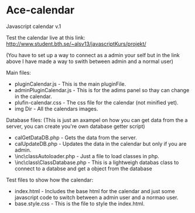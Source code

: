 # Ace-calendar
Javascript calendar v.1

Test the calendar live at this link:
http://www.student.bth.se/~alsv13/javascriptKurs/projekt/

(You have to set up a way to connect as a admin your self but in the link above I have made a way to swith between admin and a   normal user)

Main files:
- pluginCalendar.js - This is the main pluginFile.
- adminPluginCalendar.js - This is for the adims panel so thay can change in the calendar.
- plufin-calendar.css - The css file for the calendar (not minified yet).
- img Dir - All the calendars images.

Database files:
(This is just an axampel on how you can get data from the a server, you can create you're own database getter script)
- calGetDataDB.php - Gets the data from the server.
- calUpdateDB.php - Updates the data in the calendar but only if you are admin.
- \inc\classAutoloader.php - Just a file to load classes in php.
- \inc\class\ClassDatabase.php - This is a lightweigh databas class to connect to a databse and get a object from the database

Test files to show how the calendar:
- index.html - Includes the base html for the calendar and just some javascript code to switch between a admin user and a normao   user.
- base.style.css - This is the file to style the index.html.
